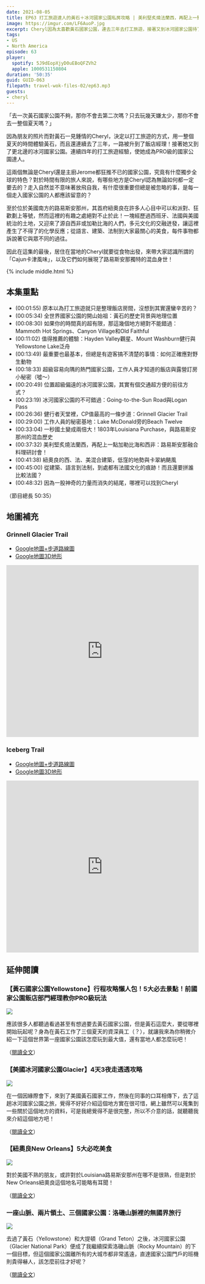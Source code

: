 ```yaml
---
date: 2021-08-05
title: EP63 打工旅遊達人的黃石＋冰河國家公園私房攻略 | 美利堅炙燒法蘭西，再配上一點加勒比海和西非：品嚐路易斯安那的Cajun風味 ft. 雪柔的走跳日誌 Cheryl
image: https://imgur.com/LF6AuoP.jpg
excerpt: Cheryl因為太喜歡黃石國家公園，連去三年去打工旅遊，接著又到冰河國家公園待了一個夏天，成為不折不扣的國家公園達人，這集就由她來分享工作人員視角的私房攻略；而節目的後段，我們會轉移陣地到美國南方的路易斯安那州，Cheryl會從食物出發，來帶大家認識所謂的「Cajun卡津風味」，與那裡多元文化交融的混血身世！
tags:
- US
- North America
episode: 63
player:
  spotify: 5J9dEopXjyD0uEBoQFZVh2
  apple: 1000531150804
duration: '50:35'
guid: GUID-063
filepath: travel-wok-files-02/ep63.mp3
guests:
- cheryl
---
```


「去一次黃石國家公園不夠，那你不會去第二次嗎？只去玩幾天嫌太少，那你不會去一整個夏天嗎？」

因為朋友的照片而對黃石一見鍾情的Cheryl，決定以打工旅遊的方式，用一整個夏天的時間體驗黃石，而且還連續去了三年，一路被升到了飯店經理！接著她又到了更北邊的冰河國家公園。連續四年的打工旅遊經驗，使她成為PRO級的國家公園達人。

這兩個無論是Cheryl還是主廚Jerome都狂推不已的國家公園，究竟有什麼獨步全球的特色？對於時間有限的旅人來說，有哪些地方是Cheryl認為無論如何都一定要去的？走入自然並不意味著放飛自我，有什麼很重要但總是被忽略的事，是每一個走入國家公園的人都應該留意的？

至於位於美國南方的路易斯安那州，其首府紐奧良在許多人心目中可以和派對、狂歡劃上等號，然而這裡的有趣之處絕對不止於此！一塊經歷過西班牙、法國與美國統治的土地，又迎來了源自西非或加勒比海的人們，多元文化的交融迸發，讓這裡產生了不得了的化學反應；從語言、建築、法制到大家最關心的美食，每件事物都訴說著它與眾不同的過往。

因此在這集的最後，居住在當地的Cheryl就要從食物出發，來帶大家認識所謂的「Cajun卡津風味」，以及它們如何展現了路易斯安那獨特的混血身世！

{% include middle.html %}

## 本集重點

* (00:01:55) 原本以為打工旅遊就只是整理飯店房間，沒想到其實還蠻辛苦的？
* (00:05:34) 全世界國家公園的開山始祖：黃石的歷史背景與地理位置
* (00:08:30) 如果你的時間真的超有限，那這幾個地方絕對不能錯過：Mammoth Hot Springs、Canyon Village和Old Faithful
* (00:11:02) 值得推薦的體驗：Hayden Valley觀星、Mount Washburn健行與Yellowstone Lake泛舟
* (00:13:49) 最重要也最基本，但總是有遊客搞不清楚的事情：如何正確應對野生動物
* (00:18:33) 超級容易向隅的熱門國家公園，工作人員才知道的飯店與露營訂房小秘密（噓～）
* (00:20:49) 位置超級偏遠的冰河國家公園，其實有個交通超方便的前往方式？
* (00:23:19) 冰河國家公園的不可錯過：Going-to-the-Sun Road與Logan Pass
* (00:26:36) 健行者天堂裡，CP值最高的一條步道：Grinnell Glacier Trail
* (00:29:00) 工作人員的秘密基地：Lake McDonald旁的Beach Twelve
* (00:33:04) 一秒國土變成兩倍大！1803年Louisiana Purchase，與路易斯安那州的混血歷史
* (00:37:32) 美利堅炙燒法蘭西，再配上一點加勒比海和西非：路易斯安那融合料理研討會！
* (00:41:38) 紐奧良的西、法、美混合建築，低窪的地勢與卡翠納颶風
* (00:45:00) 從建築、語言到法制，到處都有法國文化的痕跡！而且還要拼誰比較法國？
* (00:48:32) 因為一股神奇的力量而消失的結尾，哪裡可以找到Cheryl

（節目總長 50:35）

## 地圖補充

### Grinnell Glacier Trail

* [Google地圖+步道路線圖](https://goo.gl/maps/iyG57vaHypJkFs8y8)
* [Google地圖3D地形](https://goo.gl/maps/iwy2nmy8yr44t6jWA)

<iframe src="https://www.google.com/maps/embed?pb=!1m28!1m12!1m3!1d32371.722214319794!2d-113.73252622318988!3d48.778539945486955!2m3!1f0!2f0!3f0!3m2!1i1024!2i768!4f13.1!4m13!3e2!4m5!1s0x5368b21013fd9cfd%3A0xf505254ad6191bd2!2sGrinnell%20Glacier%20Trailhead%2C%20Browning%2C%20MT!3m2!1d48.797087399999995!2d-113.6684396!4m5!1s0x5368ae8f36824a73%3A0x3bb82cde5d677957!2sGrinnell%20Glacier%20Trail%20End%2C%20Grinnell%20Glacier%20Trail%2C%20Browning%2C%20MT!3m2!1d48.7600026!2d-113.7295266!5e1!3m2!1sen!2sus!4v1628471077837!5m2!1sen!2sus" width="100%" height="450" style="border:0;" allowfullscreen="" loading="lazy"></iframe>

### Iceberg Trail

* [Google地圖+步道路線圖](https://goo.gl/maps/UDq6nSCGBGXRaT4N7)
* [Google地圖3D地形](https://goo.gl/maps/4mjkDrZ5yZPeVN8V6)

<iframe src="https://www.google.com/maps/embed?pb=!1m24!1m8!1m3!1d23423.682942910436!2d-113.7387197!3d48.8078628!3m2!1i1024!2i768!4f13.1!4m13!3e2!4m5!1s0x5368b20c283fe125%3A0x3ba533a17933d096!2sIceberg%20Ptarmigan%20Trailhead%2C%20Browning%2C%20MT!3m2!1d48.7996774!2d-113.6790011!4m5!1s0x5368ad090083ea09%3A0x4f1a7ecb1430881d!2sIceberg%20Lake%2C%20Montana!3m2!1d48.8120134!2d-113.7480259!5e1!3m2!1sen!2sus!4v1628470957531!5m2!1sen!2sus" width="100%" height="450" style="border:0;" allowfullscreen="" loading="lazy"></iframe>

## 延伸閱讀

### 【黃石國家公園Yellowstone】行程攻略懶人包！5大必去景點！前國家公園飯店部門經理教你PRO級玩法

![](https://cherylnotathome.com/wp-content/uploads/2020/04/螢幕快照-2020-04-30-下午1.03.17-1.png)

應該很多人都聽過看過甚至有想過要去黃石國家公園，但是黃石這麼大，要從哪裡開始玩起呢？身為在黃石工作了三個夏天的資深員工（？），就讓我來為你稍微介紹一下這個世界第一座國家公園該怎麼玩到最大值，還有當地人都怎麼玩吧！

（[閱讀全文](https://cherylnotathome.com/planning-yellowstone-tour-locations)）

### 【美國冰河國家公園Glacier】4天3夜走透透攻略

![](https://cherylnotathome.com/wp-content/uploads/2020/04/Grinnell-Glacier.png)

在一個因緣際會下，來到了美國黃石國家工作，然後在同事的口耳相傳下，去了這趟冰河國家公園之旅，覺得不好好介紹這個地方實在很可惜，網上雖然可以蒐集到一些關於這個地方的資料，可是我總覺得不是很完整，所以不介意的話，就聽聽我來介紹這個地方吧！

（[閱讀全文](https://cherylnotathome.com/glacier-national-park-4-days-planning)）

### 【紐奧良New Orleans】5大必吃美食

![](https://cherylnotathome.com/wp-content/uploads/2021/01/IMG_7115.jpg)

對於美國不熟的朋友，或許對於Louisiana路易斯安那州在哪不是很熟，但是對於New Orleans紐奧良這個地名可能略有耳聞！

（[閱讀全文](https://cherylnotathome.com/food-in-new-orleans)）

### 一座山脈、兩片領土、三個國家公園：洛磯山脈裡的無國界旅行

![](https://lifetimesojournertravel.files.wordpress.com/2017/10/f57fe-rockies2017.png)

去過了黃石（Yellowstone）和大提頓（Grand Teton）之後，冰河國家公園（Glacier National Park）便成了我繼續探索洛磯山脈（Rocky Mountain）的下一個目標，但這個國家公園離所有的大城市都非常遙遠，直達國家公園門戶的班機則貴得嚇人，該怎麼前往才好呢？

（[閱讀全文](/2017/10/07/rocky-mountain)）
